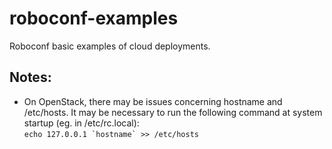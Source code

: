 roboconf-examples
=================

Roboconf basic examples of cloud deployments.

Notes:
------

- On OpenStack, there may be issues concerning hostname and /etc/hosts. It may be necessary to run the following command at system startup (eg. in /etc/rc.local):<br/> ```echo 127.0.0.1 `hostname` >> /etc/hosts```
